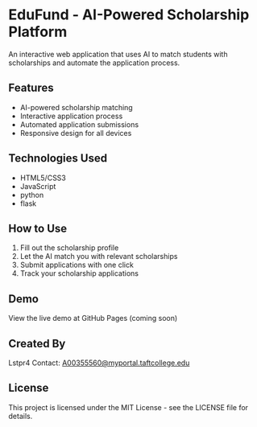 # EduFund - AI-Powered Scholarship Platform

An interactive web application that uses AI to match students with scholarships and automate the application process.

## Features

- AI-powered scholarship matching
- Interactive application process
- Automated application submissions
- Responsive design for all devices

## Technologies Used

- HTML5/CSS3
- JavaScript
- python
- flask
  

## How to Use

1. Fill out the scholarship profile
2. Let the AI match you with relevant scholarships
3. Submit applications with one click
4. Track your scholarship applications

## Demo

View the live demo at GitHub Pages (coming soon)

## Created By

Lstpr4
Contact: A00355560@myportal.taftcollege.edu

## License

This project is licensed under the MIT License - see the LICENSE file for details.
